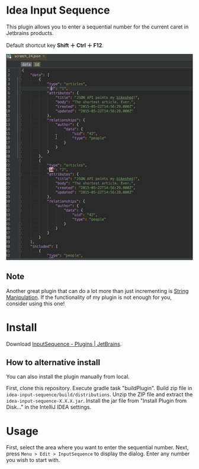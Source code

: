 # Idea Input Sequence
This plugin allows you to enter a sequential number for the current caret in Jetbrains products.

Default shortcut key **Shift ＋ Ctrl ＋ F12**.

![alt](https://raw.githubusercontent.com/isann/images/master/idea-input-sequence-image.gif "title")

## Note
Another great plugin that can do a lot more than just incrementing is [String Manipulation](https://plugins.jetbrains.com/plugin/2162-string-manipulation).
If the functionality of my plugin is not enough for you, consider using this one!


# Install
Download [InputSequence - Plugins | JetBrains](https://plugins.jetbrains.com/plugin/16304-inputsequence).


## How to alternative install
You can also install the plugin manually from local.

First, clone this repository. Execute gradle task "buildPlugin".  Build zip file in `idea-input-sequence/build/distributions`. Unzip the ZIP file and extract the `idea-input-sequence-X.X.X.jar`. Install the jar file from "Install Plugin from Disk..." in the IntelliJ IDEA settings.


# Usage
First, select the area where you want to enter the sequential number. Next, press `Menu > Edit > InputSequence` to display the dialog. Enter any number you wish to start with.
